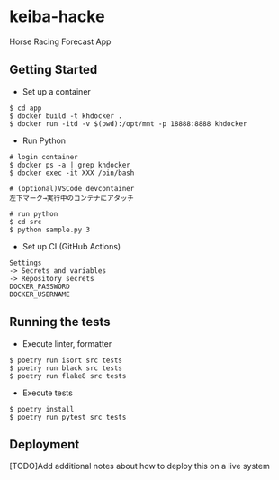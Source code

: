 # keiba-hacke

Horse Racing Forecast App

## Getting Started

* Set up a container

```
$ cd app
$ docker build -t khdocker .
$ docker run -itd -v $(pwd):/opt/mnt -p 18888:8888 khdocker
```

* Run Python

```
# login container
$ docker ps -a | grep khdocker
$ docker exec -it XXX /bin/bash

# (optional)VSCode devcontainer
左下マーク→実行中のコンテナにアタッチ

# run python
$ cd src
$ python sample.py 3
```

* Set up CI (GitHub Actions)

```
Settings
-> Secrets and variables
-> Repository secrets
DOCKER_PASSWORD
DOCKER_USERNAME
```

## Running the tests

* Execute linter, formatter

```
$ poetry run isort src tests
$ poetry run black src tests
$ poetry run flake8 src tests
```

* Execute tests

```
$ poetry install
$ poetry run pytest src tests
```

## Deployment

[TODO]Add additional notes about how to deploy this on a live system